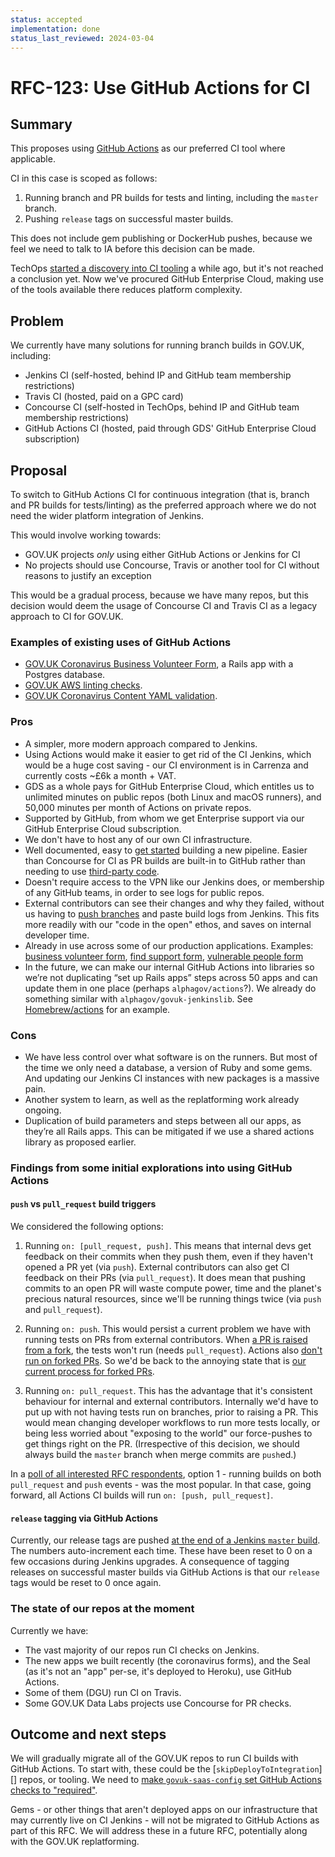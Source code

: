 ```yaml
---
status: accepted
implementation: done
status_last_reviewed: 2024-03-04
---
```


# RFC-123: Use GitHub Actions for CI

## Summary

This proposes using [GitHub Actions](https://github.com/features/actions) as our preferred CI tool where applicable.

CI in this case is scoped as follows:

1. Running branch and PR builds for tests and linting, including the `master` branch.
2. Pushing `release` tags on successful master builds.

This does not include gem publishing or DockerHub pushes, because we feel we need to talk to IA before this decision can be made.

TechOps [started a discovery into CI tooling](https://github.com/alphagov/reliability-engineering/pull/106) a while ago, but it's not reached a conclusion yet. Now we've procured GitHub Enterprise Cloud, making use of the tools available there reduces platform complexity.

## Problem

We currently have many solutions for running branch builds in GOV.UK, including:

- Jenkins CI (self-hosted, behind IP and GitHub team membership restrictions)
- Travis CI (hosted, paid on a GPC card)
- Concourse CI (self-hosted in TechOps, behind IP and GitHub team membership restrictions)
- GitHub Actions CI (hosted, paid through GDS' GitHub Enterprise Cloud subscription)

## Proposal

To switch to GitHub Actions CI for continuous integration (that is, branch and PR builds for tests/linting) as the preferred approach where we do not need the wider platform integration of Jenkins.

This would involve working towards:

 - GOV.UK projects *only* using either GitHub Actions or Jenkins for CI
 - No projects should use Concourse, Travis or another tool for CI without reasons to justify an exception

This would be a gradual process, because we have many repos, but this decision would deem the usage of Concourse CI and Travis CI as a legacy approach to CI for GOV.UK.

### Examples of existing uses of GitHub Actions

- [GOV.UK Coronavirus Business Volunteer Form][business-volunteer-form], a Rails app with a Postgres database.
- [GOV.UK AWS linting checks][govuk-aws].
- [GOV.UK Coronavirus Content YAML validation][govuk-coronavirus-content].

### Pros

- A simpler, more modern approach compared to Jenkins.
- Using Actions would make it easier to get rid of the CI Jenkins, which would be a huge cost saving - our CI environment is in Carrenza and currently costs ~£6k a month + VAT.
- GDS as a whole pays for GitHub Enterprise Cloud, which entitles us to unlimited minutes on public repos (both Linux and macOS runners), and 50,000 minutes per month of Actions on private repos.
- Supported by GitHub, from whom we get Enterprise support via our GitHub Enterprise Cloud subscription.
- We don't have to host any of our own CI infrastructure.
- Well documented, easy to [get started][actions-get-started] building a new pipeline. Easier than Concourse for CI as PR builds are built-in to GitHub rather than needing to use [third-party code](https://github.com/telia-oss/github-pr-resource).
- Doesn't require access to the VPN like our Jenkins does, or membership of any GitHub teams, in order to see logs for public repos.
- External contributors can see their changes and why they failed, without us having to [push branches][merge-a-pull-request] and paste build logs from Jenkins. This fits more readily with our "code in the open" ethos, and saves on internal developer time.
- Already in use across some of our production applications. Examples: [business volunteer form][business-volunteer-form], [find support form][find-support-form], [vulnerable people form][vulnerable-people-form]
- In the future, we can make our internal GitHub Actions into libraries so we’re not duplicating “set up Rails apps” steps across 50 apps and can update them in one place (perhaps `alphagov/actions`?). We already do something similar with `alphagov/govuk-jenkinslib`. See [Homebrew/actions](https://github.com/Homebrew/actions) for an example.

### Cons

- We have less control over what software is on the runners. But most of the time we only need a database, a version of Ruby and some gems. And updating our Jenkins CI instances with new packages is a massive pain.
- Another system to learn, as well as the replatforming work already ongoing.
- Duplication of build parameters and steps between all our apps, as they’re all Rails apps. This can be mitigated if we use a shared actions library as proposed earlier.

### Findings from some initial explorations into using GitHub Actions

#### `push` vs `pull_request` build triggers

We considered the following options:

1. Running `on: [pull_request, push]`. This means that internal devs get feedback on their commits when they push them, even if they haven't opened a PR yet (via `push`). External contributors can also get CI feedback on their PRs (via `pull_request`). It does mean that pushing commits to an open PR will waste compute power, time and the planet's precious natural resources, since we'll be running things twice (via `push` and `pull_request`).

2. Running `on: push`. This would persist a current problem we have with running tests on PRs from external contributors. When [a PR is raised from a fork](https://github.com/alphagov/govuk-docker/pull/337), the tests won't run (needs `pull_request`). Actions also [don't run on forked PRs](https://github.com/alphagov/govuk-docker/pull/337). So we'd be back to the annoying state that is [our current process for forked PRs][merge-a-pull-request].

3. Running `on: pull_request`. This has the advantage that it's consistent behaviour for internal and external contributors. Internally we'd have to put up with not having tests run on branches, prior to raising a PR. This would mean changing developer workflows to run more tests locally, or being less worried about "exposing to the world" our force-pushes to get things right on the PR. (Irrespective of this decision, we should always build the `master` branch when merge commits are `push`ed.)

In a [poll of all interested RFC respondents](https://github.com/alphagov/govuk-rfcs/pull/123#issuecomment-620028907), option 1 - running builds on both `pull_request` and `push` events - was the most popular. In that case, going forward, all Actions CI builds will run `on: [push, pull_request]`.

#### `release` tagging via GitHub Actions

Currently, our release tags are pushed [at the end of a Jenkins `master` build](https://github.com/alphagov/govuk-jenkinslib/blob/master/vars/govuk.groovy#L705-L727). The numbers auto-increment each time. These have been reset to 0 on a few occasions during Jenkins upgrades. A consequence of tagging releases on successful master builds via GitHub Actions is that our `release` tags would be reset to 0 once again.

### The state of our repos at the moment

Currently we have:

- The vast majority of our repos run CI checks on Jenkins.
- The new apps we built recently (the coronavirus forms), and the Seal (as it's not an "app" per-se, it's deployed to Heroku), use GitHub Actions.
- Some of them (DGU) run CI on Travis.
- Some GOV.UK Data Labs projects use Concourse for PR checks.

## Outcome and next steps

We will gradually migrate all of the GOV.UK repos to run CI builds with GitHub Actions. To start with, these could be the [`skipDeployToIntegration`][] repos, or tooling. We need to [make `govuk-saas-config` set GitHub Actions checks to "required"][govuk-saas-config].

Gems - or other things that aren't deployed apps on our infrastructure that may currently live on CI Jenkins - will not be migrated to GitHub Actions as part of this RFC. We will address these in a future RFC, potentially along with the GOV.UK replatforming.

[actions-get-started]: https://help.github.com/en/actions/getting-started-with-github-actions
[business-volunteer-form]: https://github.com/alphagov/govuk-coronavirus-business-volunteer-form/blob/master/.github/workflows/tests.yml
[find-support-form]: https://github.com/alphagov/govuk-coronavirus-find-support/blob/master/.github/workflows/tests.yml
[govuk-aws]: https://github.com/alphagov/govuk-aws/blob/master/.github/workflows/ci.yml
[govuk-coronavirus-content]: https://github.com/alphagov/govuk-coronavirus-content/blob/master/.github/workflows/tests.yml
[govuk-saas-config]: https://github.com/alphagov/govuk-saas-config/issues/42
[merge-a-pull-request]: https://docs.publishing.service.gov.uk/manual/merge-pr.html#a-change-from-an-external-contributor
[skipDeployToIntegration]: https://github.com/search?q=org%3Aalphagov+skipDeployToIntegration&type=Code
[vulnerable-people-form]: https://github.com/alphagov/govuk-coronavirus-vulnerable-people-form/blob/master/.github/workflows/tests.yml
